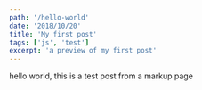 ```yaml
---
path: '/hello-world'
date: '2018/10/20'
title: 'My first post'
tags: ['js', 'test']
excerpt: 'a preview of my first post'
---
```


hello world,
this is a test post from a markup page

